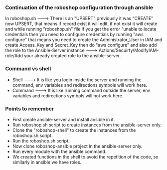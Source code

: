 ### Continuation of the roboshop configuration through ansible
In roboshop.sh ---> There is an "UPSERT" previously it was "CREATE" now UPSERT, that means if record exist it will edit, if not exist it will create and while running "roboshop.sh" file if you get the error "unable to locate credentials then you need to configure credentials by running "aws configure" that means you need to create the Administrator_User in IAM and create Access_Key and Secret_Key then do "aws configure" and also add the role to the Ansible-Server instance ---> Actions/Secuirty/ModifyIAM-role/Add your already created role to the ansible-server.

### Command vs shell
- Shell ---> It is like you login inside the server and running the command, env variables and redirections
  symbols will work here.
- Command ---> It is like running command outside the server, env variables and redirections symbols will not
  work here.

### Points to remember
- First create ansible-server and install ansible in it.
- Run roboshop.sh script to create instances from the ansible-server only.
- Clone the "roboshop-shell" to create the instances from the roboshop.sh script.
- Run the roboshop.sh script.
- Now clone roboshop-ansible project in the ansible-server only.
- Run every module with the ansible command.
- We created functions in the shell to avoid the repetition of the code, so similarly in ansible we have roles.
